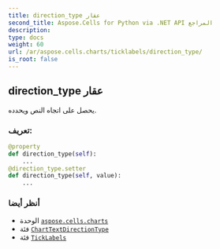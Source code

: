 ```yaml
---
title: direction_type عقار
second_title: Aspose.Cells for Python via .NET API المراجع
description:
type: docs
weight: 60
url: /ar/aspose.cells.charts/ticklabels/direction_type/
is_root: false
---
```

##  direction_type عقار

يحصل على اتجاه النص ويحدده.
###  تعريف:
```python
@property
def direction_type(self):
    ...
@direction_type.setter
def direction_type(self, value):
    ...
```

###  أنظر أيضا
* الوحدة [`aspose.cells.charts`](../../)
* فئة [`ChartTextDirectionType`](/cells/python-net/ar/aspose.cells.charts/charttextdirectiontype)
* فئة [`TickLabels`](/cells/python-net/ar/aspose.cells.charts/ticklabels)
